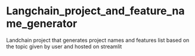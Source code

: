 # Langchain_project_and_feature_name_generator
Landchain project that generates project names and features list based on the topic given by user and hosted on streamlit
